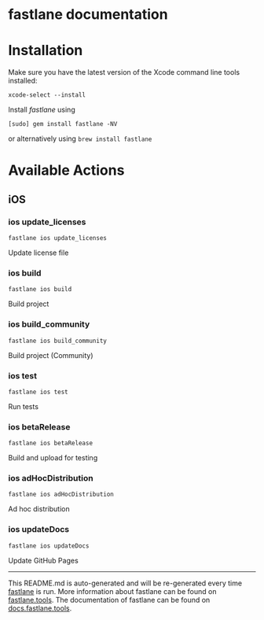 fastlane documentation
================
# Installation

Make sure you have the latest version of the Xcode command line tools installed:

```
xcode-select --install
```

Install _fastlane_ using
```
[sudo] gem install fastlane -NV
```
or alternatively using `brew install fastlane`

# Available Actions
## iOS
### ios update_licenses
```
fastlane ios update_licenses
```
Update license file
### ios build
```
fastlane ios build
```
Build project
### ios build_community
```
fastlane ios build_community
```
Build project (Community)
### ios test
```
fastlane ios test
```
Run tests
### ios betaRelease
```
fastlane ios betaRelease
```
Build and upload for testing
### ios adHocDistribution
```
fastlane ios adHocDistribution
```
Ad hoc distribution
### ios updateDocs
```
fastlane ios updateDocs
```
Update GitHub Pages

----

This README.md is auto-generated and will be re-generated every time [fastlane](https://fastlane.tools) is run.
More information about fastlane can be found on [fastlane.tools](https://fastlane.tools).
The documentation of fastlane can be found on [docs.fastlane.tools](https://docs.fastlane.tools).
